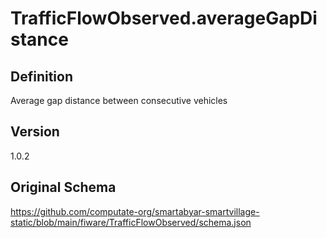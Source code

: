 # TrafficFlowObserved.averageGapDistance

## Definition
Average gap distance between consecutive vehicles

## Version
1.0.2

## Original Schema
https://github.com/computate-org/smartabyar-smartvillage-static/blob/main/fiware/TrafficFlowObserved/schema.json
